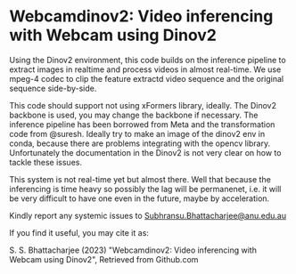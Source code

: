 # Webcamdinov2: Video inferencing with Webcam using Dinov2

Using the Dinov2 environment,  this code builds on the inference pipeline to extract images in realtime and process videos in almost real-time. We use mpeg-4 codec to clip the feature extractd video sequence and the original sequence side-by-side. 

This code should support not using xFormers library, ideally. The Dinov2 backbone is used, you may change the backbone if necessary. The inference pipeline has been borrowed from Meta and the transformation code from @suresh. Ideally try to make an image of the dinov2 env in conda, because there are problems integrating with the opencv library. Unfortunately the documentation in the Dinov2 is not very clear on how to tackle these issues.

This system is not real-time yet but almost there. Well that because the inferencing is time heavy so possibly the lag will be permanenet, i.e. it will be very difficult to have one even in the future, maybe by acceleration.

Kindly report any systemic issues to Subhransu.Bhattacharjee@anu.edu.au

If you find it useful, you may cite it as: 

S. S. Bhattacharjee (2023) "Webcamdinov2: Video inferencing with Webcam using Dinov2", Retrieved from Github.com

